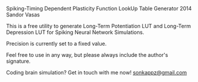 Spiking-Timing Dependent Plasticity Function LookUp Table Generator 
2014 Sandor Vasas

This is a free utility to generate Long-Term Potentiation LUT and Long-Term Depression LUT
for Spiking Neural Network Simulations.

Precision is currently set to a fixed value.

Feel free to use in any way, but please always include the author's signature.



Coding brain simulation? Get in touch with me now!
sonkappz@gmail.com